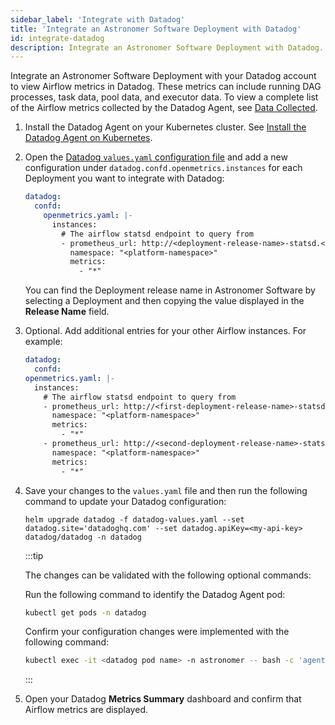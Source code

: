 ```yaml
---
sidebar_label: 'Integrate with Datadog'
title: 'Integrate an Astronomer Software Deployment with Datadog'
id: integrate-datadog
description: Integrate an Astronomer Software Deployment with Datadog.
---
```

Integrate an Astronomer Software Deployment with your Datadog account to view Airflow metrics in Datadog. These metrics can include running DAG processes, task data, pool data, and executor data. To view a complete list of the Airflow metrics collected by the Datadog Agent, see [Data Collected](https://docs.datadoghq.com/integrations/airflow/?tabs=host#data-collected). 

1. Install the Datadog Agent on your Kubernetes cluster. See [Install the Datadog Agent on Kubernetes](https://docs.datadoghq.com/containers/kubernetes/installation/?tabs=operator).
2. Open the [Datadog `values.yaml` configuration file](https://github.com/DataDog/helm-charts/blob/main/charts/datadog/values.yaml) and add a new configuration under `datadog.confd.openmetrics.instances` for each Deployment you want to integrate with Datadog:
    ```yaml
    datadog:  
      confd:
        openmetrics.yaml: |-
          instances:
            # The airflow statsd endpoint to query from
            - prometheus_url: http://<deployment-release-name>-statsd.<platform-namespace>.svc:9102/metrics
              namespace: "<platform-namespace>"
              metrics:
                - "*"
    ```
    You can find the Deployment release name in Astronomer Software by selecting a Deployment and then copying the value displayed in the **Release Name** field.   

3. Optional. Add additional entries for your other Airflow instances. For example:
    ```yaml
    datadog:  
      confd:
    openmetrics.yaml: |-
      instances:
        # The airflow statsd endpoint to query from
        - prometheus_url: http://<first-deployment-release-name>-statsd.<platform-namespace>.svc:9102/metrics
          namespace: "<platform-namespace>"
          metrics:
            - "*"
        - prometheus_url: http://<second-deployment-release-name>-statsd.<platform-namespace>.svc:9102/metrics
          namespace: "<platform-namespace>"
          metrics:  
            - "*"
    ```
4. Save your changes to the `values.yaml` file and then run the following command to update your Datadog configuration:

    ```shell
    helm upgrade datadog -f datadog-values.yaml --set datadog.site='datadoghq.com' --set datadog.apiKey=<my-api-key> datadog/datadog -n datadog
    ```

    :::tip

    The changes can be validated with the following optional commands:

    Run the following command to identify the Datadog Agent pod:

    ```bash
    kubectl get pods -n datadog
    ```

    Confirm your configuration changes were implemented with the following command:

    ```bash
    kubectl exec -it <datadog pod name> -n astronomer -- bash -c 'agent status'
    ```

    :::

5. Open your Datadog **Metrics Summary** dashboard and confirm that Airflow metrics are displayed.
